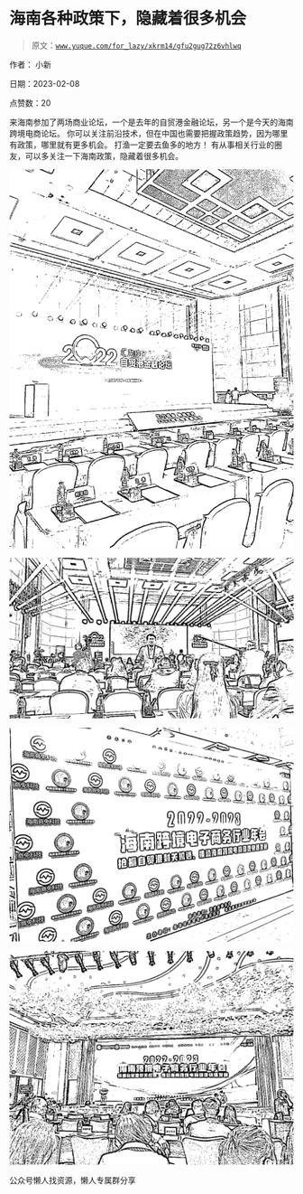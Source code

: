 # 海南各种政策下，隐藏着很多机会

> 原文：[`www.yuque.com/for_lazy/xkrm14/gfu2gug72z6vhlwq`](https://www.yuque.com/for_lazy/xkrm14/gfu2gug72z6vhlwq)



作者： 小新



日期：2023-02-08



点赞数：20



来海南参加了两场商业论坛，一个是去年的自贸港金融论坛，另一个是今天的海南跨境电商论坛。 你可以关注前沿技术，但在中国也需要把握政策趋势，因为哪里有政策，哪里就有更多机会。 打渔一定要去鱼多的地方！ 有从事相关行业的圈友，可以多关注一下海南政策，隐藏着很多机会。



![](img/5f9af57cdb726f94732f9efbe9c6c69c.png)  

![](img/58b4b02ca7143a643d9eb2333f8f656c.png)  

![](img/c186fa07792590231345e4506d50bbce.png)  

![](img/8a736650aae52f227c83b7b59eb17db9.png)  

公众号懒人找资源，懒人专属群分享

